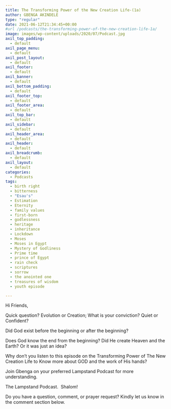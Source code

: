 ```yaml
---
title: The Transforming Power of the New Creation Life-(1a)
author: GBENGA AKINDELE
type: "regular"
date: 2021-06-12T21:34:45+00:00
#url /podcasts/the-transforming-power-of-the-new-creation-life-1a/
image: images/wp-content/uploads/2020/07/Podcast.jpg
axil_top_padding:
  - default
axil_page_menu:
  - default
axil_post_layout:
  - default
axil_footer:
  - default
axil_banner:
  - default
axil_bottom_padding:
  - default
axil_footer_top:
  - default
axil_footer_area:
  - default
axil_top_bar:
  - default
axil_sidebar:
  - default
axil_header_area:
  - default
axil_header:
  - default
axil_breadcrumb:
  - default
axil_layout:
  - default
categories:
  - Podcasts
tags:
  - birth right
  - bitterness
  - "Esau's"
  - Estimation
  - Eternity
  - family values
  - first-born
  - godlessness
  - heritage
  - inheritance
  - Lockdown
  - Moses
  - Moses in Egypt
  - Mystery of Godliness
  - Prime time
  - prince of Egypt
  - rain check
  - scriptures
  - sorrow
  - the anointed one
  - treasures of wisdom
  - youth episode

---
```

Hi Friends,

Quick question? Evolution or Creation; What is your conviction? Quiet or Confident?

Did God exist before the beginning or after the beginning?

Does God know the end from the beginning? Did He create Heaven and the Earth? Or it was just an idea?

Why don&#8217;t you listen to this episode on the Transforming Power of The New Creation Life to Know more about GOD and the work of His hands?

Join Gbenga on your preferred Lampstand Podcast for more understanding. 

The Lampstand Podcast.  Shalom!



Do you have a question, comment, or prayer request? Kindly let us know in the comment section below.